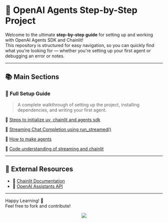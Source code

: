 
# 🌟 OpenAI Agents Step-by-Step Project

Welcome to the ultimate **step-by-step guide** for setting up and working with OpenAI Agents SDK and Chainlit!  
This repository is structured for easy navigation, so you can quickly find what you're looking for — whether you're setting up your first agent or debugging an error or notes.

---

## 📚 Main Sections

### 📘 Full Setup Guide
> A complete walkthrough of setting up the project, installing dependencies, and writing your first agent.

🔗 [Steps to initialize uv, chainlit and agents sdk](docs%2C%20notes%2C%20steps/README.md)

🔗 [Streaming Chat Completion using run_streamed()](docs%2C%20notes%2C%20steps/STREAMING-CHAT-COMPLETION-USING-RUN_STREAMED().md)

🔗 [How to make agents](docs%2C%20notes%2C%20steps/HOW-TO-MAKE-AGENTS.md)

🔗 [Code understanding of streaming and chainlit](docs%2C%20notes%2C%20steps/CODE-UNDERSTANDING-OF-STREAMING-AND-CHAINLIT.md)

---

## 📎 External Resources

- 🧪 [Chainlit Documentation](https://docs.chainlit.io)
- 🤖 [OpenAI Assistants API](https://platform.openai.com/docs/assistants)

---

Happy Learning! 🚀  
Feel free to fork and contribute!


<p align="center">
  <img src="https://readme-typing-svg.herokuapp.com?color=6A5ACD&center=true&vCenter=true&lines=Documented+by+Jawaid+Ali;Thanks+for+Reading!" />
</p>

